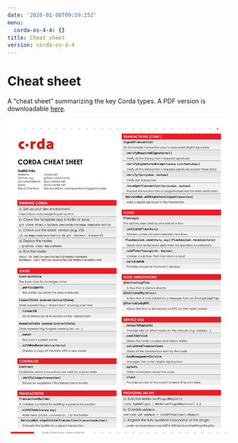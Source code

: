 ```yaml
---
date: '2020-01-08T09:59:25Z'
menu:
  corda-os-4-4: {}
title: Cheat sheet
version: corda-os-4-4
---
```



# Cheat sheet

A “cheat sheet” summarizing the key Corda types. A PDF version is downloadable [here](_static/corda-cheat-sheet.pdf).

![cheatsheet](resources/cheatsheet.jpg "cheatsheet")
